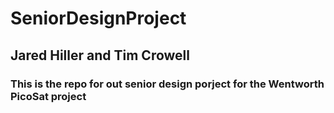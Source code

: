 # SeniorDesignProject
## Jared Hiller and Tim Crowell
### This is the repo for out senior design porject for the Wentworth PicoSat project